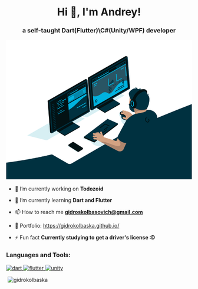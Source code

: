 <h1 align="center">Hi 👋, I'm Andrey!</h1>
<h3 align="center">a self-taught Dart(Flutter)\C#(Unity/WPF) developer</h3>
<img src="https://github.com/gidrokolbaska/gidrokolbaska/blob/main/code.gif?raw=true">

- 🔭 I’m currently working on **Todozoid**

- 🌱 I’m currently learning **Dart and Flutter**

- 📫 How to reach me **gidroskolbasovich@gmail.com**

- 💼 Portfolio: https://gidrokolbaska.github.io/

- ⚡ Fun fact **Currently studying to get a driver's license :D**



<h3 align="left">Languages and Tools:</h3>
<p align="left"> <a href="https://dart.dev" target="_blank" rel="noreferrer"> <img src="https://www.vectorlogo.zone/logos/dartlang/dartlang-icon.svg" alt="dart" width="40" height="40"/> </a> <a href="https://flutter.dev" target="_blank" rel="noreferrer"> <img src="https://www.vectorlogo.zone/logos/flutterio/flutterio-icon.svg" alt="flutter" width="40" height="40"/> </a> <a href="https://unity.com/" target="_blank" rel="noreferrer"> <img src="https://www.vectorlogo.zone/logos/unity3d/unity3d-icon.svg" alt="unity" width="40" height="40"/> </a> </p>

<p>&nbsp;<img align="center" src="https://github-readme-stats.vercel.app/api?username=gidrokolbaska&show_icons=true&locale=en" alt="gidrokolbaska" /></p>
